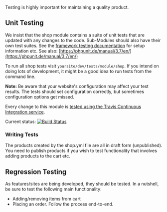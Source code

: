 Testing is highly important for maintaining a quality product.

## Unit Testing

We insist that the shop module contains a suite of unit tests that are updated with any changes to the code. Sub-Modules should also have their own test suites.
See the [framework testing documentation](http://docs.silverstripe.org/en/developer_guides/testing/) for setup information etc.
See also: [https://phpunit.de/manual/3.7/en/](https://phpunit.de/manual/3.7/en/)

To run all shop tests visit `yoursite/dev/tests/module/shop`. If you intend on doing lots of development, it might be a good idea to run tests from the command line.

**Note:** Be aware that your website's configuration may affect your test results. The tests should set configuration correctly, but sometimes configuration options get missed.

Every change to this module is [tested using the Travis Continuous Integration service](https://travis-ci.org/burnbright/silverstripe-shop).

Current status: [![Build Status](https://secure.travis-ci.org/burnbright/silverstripe-shop.png)](http://travis-ci.org/burnbright/silverstripe-shop)

### Writing Tests

The products created by the shop.yml file are all in draft form (unpublished). You need to publish products if you wish to test functionality that involves adding products to the cart etc.

## Regression Testing

As features/sites are being developed, they should be tested. In a nutshell, be sure to test the following main functionality:

 * Adding/removing items from cart
 * Placing an order. Follow the process end-to-end.